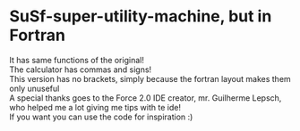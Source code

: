 # SuSf-super-utility-machine, but in Fortran <br>
It has same functions of the original!<br>
The calculator has commas and signs!<br>
This version has no brackets, simply because the fortran layout makes them only unuseful<br>
A special thanks goes to the Force 2.0 IDE creator, mr. Guilherme Lepsch, who helped me a lot giving me tips with te ide!<br>
If you want you can use the code for inspiration :)
